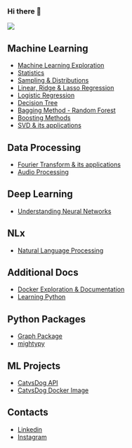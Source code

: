 ### Hi there 👋

![](https://komarev.com/ghpvc/?username=nishantbaheti)

## Machine Learning
- [Machine Learning Exploration](https://machinelearningexploration.readthedocs.io)
- [Statistics](https://machinelearningexploration.readthedocs.io/en/latest/PracticalStatistics/Statistics.html)
- [Sampling & Distributions](https://machinelearningexploration.readthedocs.io/en/latest/PracticalStatistics/Distributions.html)
- [Linear, Ridge & Lasso Regression](https://machinelearningexploration.readthedocs.io/en/latest/LinearRegression/Explore.html)
- [Logistic Regression](https://machinelearningexploration.readthedocs.io/en/latest/LogisticRegression/Explore.html)
- [Decision Tree](https://machinelearningexploration.readthedocs.io/en/latest/TreeBasedModels/ExploreDecisionTree.html)
- [Bagging Method - Random Forest](https://machinelearningexploration.readthedocs.io/en/latest/EnsembleMethods/ExploreRandomForest.html)
- [Boosting Methods](https://machinelearningexploration.readthedocs.io/en/latest/EnsembleMethods/ExploreBoosting.html)
- [SVD & its applications](https://machinelearningexploration.readthedocs.io/en/latest/MathExploration/SingularValueDecomposition.html)

## Data Processing
- [Fourier Transform & its applications](https://machinelearningexploration.readthedocs.io/en/latest/MathExploration/Fourier.html)
- [Audio Processing](https://machinelearningexploration.readthedocs.io/en/latest/MathExploration/AudioProcessing.html)

## Deep Learning
- [Understanding Neural Networks](https://nishantbaheti.github.io/UnderstandingNN/index.html)

## NLx
- [Natural Language Processing](https://nlpblog.readthedocs.io/en/latest/)

## Additional Docs
- [Docker Exploration & Documentation](https://nishantbaheti.github.io/Docker-Exploration/)
- [Learning Python](https://learningpython.readthedocs.io/)

## Python Packages
- [Graph Package](https://graphpkg.readthedocs.io/)
- [mightypy](https://mightypy.readthedocs.io/)

## ML Projects
- [CatvsDog API](https://github.com/NishantBaheti/CatVsDogModelApi)
- [CatvsDog Docker Image](https://hub.docker.com/r/nishantbaheti/catvsdog-ml-model-api)

## Contacts
- [Linkedin](https://www.linkedin.com/in/nishantbaheti/)
- [Instagram](https://www.instagram.com/_cranky_panda_/)

<!--
**NishantBaheti/nishantbaheti** is a ✨ _special_ ✨ repository because its `README.md` (this file) appears on your GitHub profile.

Here are some ideas to get you started:

- 🔭 I’m currently working on ...
- 🌱 I’m currently learning ...
- 👯 I’m looking to collaborate on ...
- 🤔 I’m looking for help with ...
- 💬 Ask me about ...
- 📫 How to reach me: ...
- 😄 Pronouns: ...
- ⚡ Fun fact: ...
-->
